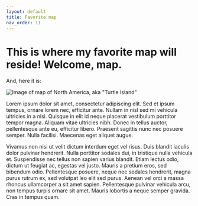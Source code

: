 ```yaml
---
layout: default
title: Favorite map
nav_order: 11
---
```


# This is where my favorite map will reside! Welcome, map.

And, here it is:

![Image of map of North America, aka "Turtle Island"](http://www.moonspeaker.ca/Images/TurtleIslandMap2012SmallerLowRes.jpg)

Lorem ipsum dolor sit amet, consectetur adipiscing elit. Sed et ipsum tempus, ornare lorem nec, efficitur ante. Nullam in nisl sed mi vehicula ultricies in a nisi. Quisque in elit id neque placerat vestibulum porttitor tempor magna. Aliquam vitae ultricies nibh. Donec in tellus auctor, pellentesque ante eu, efficitur libero. Praesent sagittis nunc nec posuere semper. Nulla facilisi. Maecenas eget aliquet augue.

Vivamus non nisi ut velit dictum interdum eget vel risus. Duis blandit iaculis dolor pulvinar hendrerit. Nulla porttitor sodales dui, in tristique nulla vehicula et. Suspendisse nec tellus non sapien varius blandit. Etiam lectus odio, dictum ut feugiat ac, egestas vel justo. Mauris a pretium eros, sed bibendum odio. Pellentesque posuere, neque nec sodales hendrerit, magna purus rutrum ex, sed volutpat leo elit sed purus. Aenean vel orci a massa rhoncus ullamcorper a sit amet sapien. Pellentesque pulvinar vehicula arcu, non tempus turpis ornare sit amet. Mauris lobortis a neque semper gravida. Cras in tempus quam.
